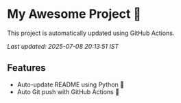 # My Awesome Project 🚀

This project is automatically updated using GitHub Actions.

_Last updated: 2025-07-08 20:13:51 IST_

## Features
- Auto-update README using Python 🐍
- Auto Git push with GitHub Actions 🤖
